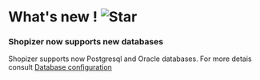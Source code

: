 # What's new ! ![Star](/documentation/static/img/documentation/star-image-transparent.png "What's new")

### Shopizer now supports new databases

Shopizer supports now Postgresql and Oracle databases. For more detais consult [Database configuration](/documentation/#/database)